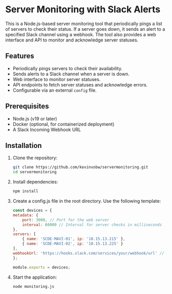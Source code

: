 # Server Monitoring with Slack Alerts

This is a Node.js-based server monitoring tool that periodically pings a list of servers to check their status. If a server goes down, it sends an alert to a specified Slack channel using a webhook. The tool also provides a web interface and API to monitor and acknowledge server statuses.

## Features

- Periodically pings servers to check their availability.
- Sends alerts to a Slack channel when a server is down.
- Web interface to monitor server statuses.
- API endpoints to fetch server statuses and acknowledge errors.
- Configurable via an external `config` file.

## Prerequisites

- Node.js (v19 or later)
- Docker (optional, for containerized deployment)
- A Slack Incoming Webhook URL

## Installation

1. Clone the repository:

   ```bash
   git clone https://github.com/kevinvobw/servermonitoring.git
   cd servermonitoring

2. Install dependencies:

    ```bash
    npm install

3. Create a config.js file in the root directory. Use the following template:

    ```javascript
    const devices = {
    metadata: {
        port: 3000, // Port for the web server
        interval: 60000 // Interval for server checks in milliseconds
    },
    servers: [
        { name: 'SCDE-MAVI-01', ip: '10.15.13.215' },
        { name: 'SCDE-MAVI-02', ip: '10.15.13.225' }
    ],
    webhookUrl: 'https://hooks.slack.com/services/your/webhook/url' // Replace with your Slack webhook URL
    };

    module.exports = devices;

4. Start the application:

    ```bash
    node monitoring.js

